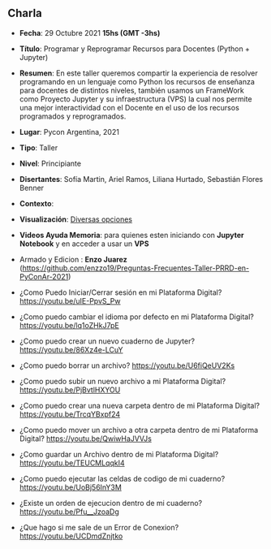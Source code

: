 ## Charla
* **Fecha**: 29 Octubre 2021 **15hs (GMT -3hs)**
* **Título**: Programar y Reprogramar Recursos para Docentes (Python + Jupyter)
* **Resumen**: En este taller queremos compartir la experiencia de resolver programando en un lenguaje como Python los recursos de enseñanza para docentes de distintos niveles, también usamos un FrameWork como Proyecto Jupyter y su infraestructura (VPS) la cual nos permite una mejor interactividad con el Docente en el uso de los recursos programados y reprogramados.
* **Lugar**: Pycon Argentina, 2021
* **Tipo**: Taller
* **Nivel**: Principiante
* **Disertantes**: Sofía Martin, Ariel Ramos, Liliana Hurtado, Sebastián Flores Benner
* **Contexto**: 
* **Visualización**: [Diversas opciones](https://sebastiandres.github.io/pycon_ar)
* **Videos Ayuda Memoria**: para quienes esten iniciando con **Jupyter Notebook** y en acceder a usar un **VPS**
* Armado y Edicion : **Enzo Juarez** (https://github.com/enzzo19/Preguntas-Frecuentes-Taller-PRRD-en-PyConAr-2021)

* ¿Como Puedo Iniciar/Cerrar sesión en mi Plataforma Digital? https://youtu.be/uIE-PpvS_Pw

* ¿Como puedo cambiar el idioma por defecto en mi Plataforma Digital? https://youtu.be/lq1oZHkJ7pE

* ¿Como puedo crear un nuevo cuaderno de Jupyter? https://youtu.be/86Xz4e-LCuY

* ¿Como puedo borrar un archivo? https://youtu.be/U6fiQeUV2Ks

* ¿Como puedo subir un nuevo archivo a mi Plataforma Digital? https://youtu.be/PjBvtlHXYOU

* ¿Como puedo crear una nueva carpeta dentro de mi Plataforma Digital? https://youtu.be/TrcqYBxpf24

* ¿Como puedo mover un archivo a otra carpeta dentro de mi Plataforma Digital? https://youtu.be/QwiwHaJVVJs

* ¿Como guardar un Archivo dentro de mi Plataforma Digital? https://youtu.be/TEUCMLqqkI4

* ¿Como puedo ejecutar las celdas de codigo de mi cuaderno? https://youtu.be/UoBj56InY3M

* ¿Existe un orden de ejecucion dentro de mi cuaderno? https://youtu.be/Pfu__JzoaDg

* ¿Que hago si me sale de un Error de Conexion?  https://youtu.be/UCDmdZnjtko
